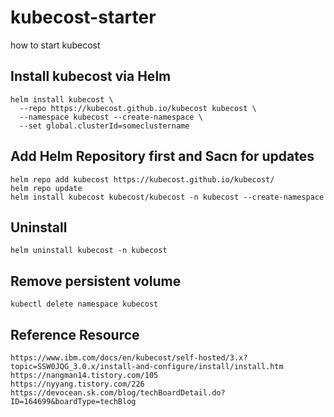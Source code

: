 # kubecost-starter
how to start kubecost

## Install kubecost via Helm

```
helm install kubecost \
  --repo https://kubecost.github.io/kubecost kubecost \
  --namespace kubecost --create-namespace \
  --set global.clusterId=someclustername
```

## Add Helm Repository first and Sacn for updates

```
helm repo add kubecost https://kubecost.github.io/kubecost/
helm repo update
helm install kubecost kubecost/kubecost -n kubecost --create-namespace
```

## Uninstall

```
helm uninstall kubecost -n kubecost
```

## Remove persistent volume

```
kubectl delete namespace kubecost
```

## Reference Resource

```
https://www.ibm.com/docs/en/kubecost/self-hosted/3.x?topic=SSW0JQG_3.0.x/install-and-configure/install/install.htm
https://nangman14.tistory.com/105
https://nyyang.tistory.com/226
https://devocean.sk.com/blog/techBoardDetail.do?ID=164699&boardType=techBlog
```
